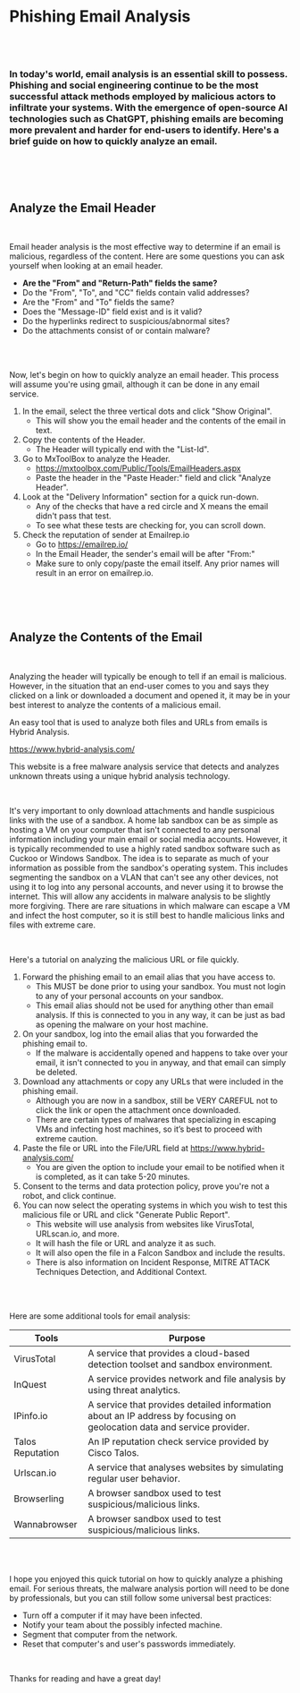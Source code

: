 # **Phishing Email Analysis**

<br>

<br>

### In today's world, email analysis is an essential skill to possess. Phishing and social engineering continue to be the most successful attack methods employed by malicious actors to infiltrate your systems. With the emergence of open-source AI technologies such as ChatGPT, phishing emails are becoming more prevalent and harder for end-users to identify. Here's a brief guide on how to quickly analyze an email.

<br>

<br>

<br>

## **Analyze the Email Header**

<br>

Email header analysis is the most effective way to determine if an email is malicious, regardless of the content. Here are some questions you can ask yourself when looking at an email header.

* **Are the "From" and "Return-Path" fields the same?**
* Do the "From", "To", and "CC" fields contain valid addresses?
* Are the "From" and "To" fields the same?
* Does the "Message-ID" field exist and is it valid?
* Do the hyperlinks redirect to suspicious/abnormal sites?
* Do the attachments consist of or contain malware?

<br>

<br>


Now, let's begin on how to quickly analyze an email header. This process will assume you're using gmail, although it can be done in any email service.

1. In the email, select the three vertical dots and click "Show Original".
    * This will show you the email header and the contents of the email in text.
2. Copy the contents of the Header.
    * The Header will typically end with the "List-Id". 
3. Go to MxToolBox to analyze the Header.
    * https://mxtoolbox.com/Public/Tools/EmailHeaders.aspx
    *  Paste the header in the "Paste Header:" field and click "Analyze Header".
4. Look at the "Delivery Information" section for a quick run-down.
    * Any of the checks that have a red circle and X means the email didn't pass that test.
    * To see what these tests are checking for, you can scroll down.
5. Check the reputation of sender at Emailrep.io
    * Go to https://emailrep.io/
    * In the Email Header, the sender's email will be after "From:"
    * Make sure to only copy/paste the email itself. Any prior names will result in an error on emailrep.io.

<br>

<br>

<br>


## **Analyze the Contents of the Email**

<br>

Analyzing the header will typically be enough to tell if an email is malicious. However, in the situation that an end-user comes to you and says they clicked on a link or downloaded a document and opened it, it may be in your best interest to analyze the contents of a malicious email. 

An easy tool that is used to analyze both files and URLs from emails is Hybrid Analysis. 

https://www.hybrid-analysis.com/

This website is a free malware analysis service that detects and analyzes unknown threats using a unique hybrid analysis technology. 

<br>

It's very important to only download attachments and handle suspicious links with the use of a sandbox. A home lab sandbox can be as simple as hosting a VM on your computer that isn't connected to any personal information including your main email or social media accounts. However, it is typically recommended to use a highly rated sandbox software such as Cuckoo or Windows Sandbox. The idea is to separate as much of your information as possible from the sandbox's operating system. This includes segmenting the sandbox on a VLAN that can't see any other devices, not using it to log into any personal accounts, and never using it to browse the internet. This will allow any accidents in malware analysis to be slightly more forgiving. There are rare situations in which malware can escape a VM and infect the host computer, so it is still best to handle malicious links and files with extreme care.

<br>

Here's a tutorial on analyzing the malicious URL or file quickly.

1. Forward the phishing email to an email alias that you have access to.
    * This MUST be done prior to using your sandbox. You must not login to any of your personal accounts on your sandbox.
    * This email alias should not be used for anything other than email analysis. If this is connected to you in any way, it can be just as bad as opening the malware on your host machine.
2. On your sandbox, log into the email alias that you forwarded the phishing email to.
    * If the malware is accidentally opened and happens to take over your email, it isn't connected to you in anyway, and that email can simply be deleted.
3. Download any attachments or copy any URLs that were included in the phishing email. 
    * Although you are now in a sandbox, still be VERY CAREFUL not to click the link or open the attachment once downloaded.
    * There are certain types of malwares that specializing in escaping VMs and infecting host machines, so it’s best to proceed with extreme caution.
4. Paste the file or URL into the File/URL field at https://www.hybrid-analysis.com/
    * You are given the option to include your email to be notified when it is completed, as it can take 5-20 minutes.
5. Consent to the terms and data protection policy, prove you're not a robot, and click continue.
6. You can now select the operating systems in which you wish to test this malicious file or URL and click "Generate Public Report".
    * This website will use analysis from websites like VirusTotal, URLscan.io, and more.
    * It will hash the file or URL and analyze it as such.
    * It will also open the file in a Falcon Sandbox and include the results.
    * There is also information on Incident Response, MITRE ATTACK Techniques Detection, and Additional Context.


<br>

<br>

Here are some additional tools for email analysis:

| Tools | Purpose |
| --- | --- |
| VirusTotal   | A service that provides a cloud-based detection toolset and sandbox environment.|
| InQuest      | A service provides network and file analysis by using threat analytics.|
| IPinfo.io    | A service that provides detailed information about an IP address by focusing on geolocation data and service provider.|
| Talos Reputation | An IP reputation check service provided by Cisco Talos.|
| Urlscan.io   | A service that analyses websites by simulating regular user behavior.|
| Browserling  | A browser sandbox used to test suspicious/malicious links.|
| Wannabrowser | A browser sandbox used to test suspicious/malicious links.|


<br>

<br>

I hope you enjoyed this quick tutorial on how to quickly analyze a phishing email. For serious threats, the malware analysis portion will need to be done by professionals, but you can still follow some universal best practices:
* Turn off a computer if it may have been infected.
* Notify your team about the possibly infected machine.
* Segment that computer from the network.
* Reset that computer's and user's passwords immediately.

<br>

Thanks for reading and have a great day!

